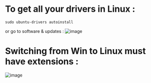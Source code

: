 # To get all your drivers in Linux : 
```
sudo ubuntu-drivers autoinstall
```
or go to software & updates : 
![image](https://github.com/user-attachments/assets/4c2a7fa7-628d-4201-80c2-35ca171784c5)


# Switching from Win to Linux must have extensions :
![image](https://github.com/user-attachments/assets/5063ce3c-af8e-4b43-b50b-20ea3adaeaa6)
